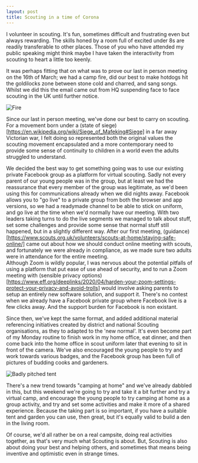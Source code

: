 ```yaml
---
layout: post
title: Scouting in a time of Corona 
---
```


I volunteer in scouting. It's fun, sometimes difficult and frustrating even but always rewarding. The skills honed by a room full of excited under 8s are readily transferable to other places. Those of you who have attended my public speaking might think maybe I have taken the interactivity from scouting to heart a little too keenly.

It was perhaps fitting that on what was to prove our last in person meeting on the 16th of March; we had a camp fire, did our best to make hotdogs hit the goldilocks zone between stone cold and charred, and sang songs. Whilst we did this the email came out from HQ suspending face to face scouting in the UK until further notice.


![Fire](../../images/2020-04-21/bonfire-photo.jpg)

Since our last in person meeting, we've done our best to carry on scouting. For a movement born under a (state of siege)[https://en.wikipedia.org/wiki/Siege_of_Mafeking#Siege] in a far away Victorian war, I felt doing so represented both the original values the scouting movement encapsulated and a more contemporary need to provide some sense of continuity to  children in a world even the adults struggled to understand.

We decided the best way to get something going was to use our existing private Facebook group as a platform for virtual scouting. Sadly not every parent of our young people was in the group, but at least we had the reassurance that every member of the group was legitimate, as we'd been using this for communications already when we did nights away. 
Facebook allows you to "go live" to a private group from both the browser and app versions, so we had a readymade channel to be able to stick on uniform, and go live at the time when we'd normally have our meeting. With two leaders taking turns to do the live segments we managed to talk about stuff, set some challenges and provide some sense that normal stuff still happened, but in a slightly different way. After our first meeting, (guidance)[https://www.scouts.org.uk/volunteers/scouts-at-home/staying-safe-online/] came out about how we should conduct online meeting with scouts, and fortunately we were already in compliance, as we made sure two adults were in attendance for the entire meeting.  
Although Zoom is wildly popular, I was nervous about the potential pitfalls of using a platform that put ease of use ahead of security, and to run a Zoom meeting with (sensible privacy options)[https://www.eff.org/deeplinks/2020/04/harden-your-zoom-settings-protect-your-privacy-and-avoid-trolls] would involve asking parents to setup an entirely new software solution, and support it. There's no contest when we already have a Facebook private group where Facebook live is a few clicks away. And the support burden for Facebook is non existant.

Since then, we've kept the same format, and added additional material referencing initiatives created by district and national Scouting organisations, as they to adapted to the 'new normal'. It's even become part of my Monday routine to finish work in my home office, eat dinner, and then come back into the home office in scout uniform later that evening to sit in front of the camera. We've also encouraged the young people to try and work towards various badges, and the Facebook group has been full of pictures of budding cooks and gardeners.


![Badly pitched tent](../../images/2020-04-21/IMG_20200410_203435.jpg)

There's a new trend towards "camping at home" and we've already dabbled in this, but this weekend we're going to try and take it a bit further and try a virtual camp, and encourage the young people to try camping at home as a group activity, and try and set some activities and make it more of a shared experience. Because the taking part is so important, if you have a suitable tent and garden you can use, then great, but it's equally valid to build a den in the living room.

Of course, we'd all rather be on a real campsite, doing real activities together, as that's very much what Scouting is about. But, Scouting is also about doing your best and helping others, and sometimes that means being inventive and optimistic even in strange times.
